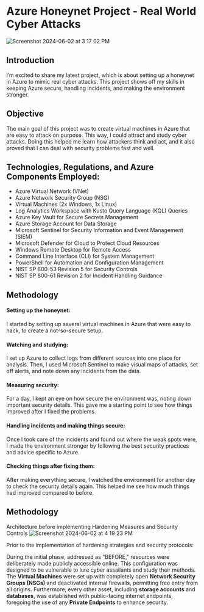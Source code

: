 # Azure Honeynet Project - Real World Cyber Attacks
![Screenshot 2024-06-02 at 3 17 02 PM](https://github.com/mahin12/Honey-Net-Project/assets/27288616/922ae4e9-8daa-4b63-9fb0-42212833071e)


## Introduction

I’m excited to share my latest project, which is about setting up a honeynet in Azure to mimic real cyber attacks. This project shows off my skills in keeping Azure secure, handling incidents, and making the environment stronger.

## Objective

The main goal of this project was to create virtual machines in Azure that are easy to attack on purpose. This way, I could attract and study cyber attacks. Doing this helped me learn how attackers think and act, and it also proved that I can deal with security problems fast and well.

## Technologies, Regulations, and Azure Components Employed:

- Azure Virtual Network (VNet)
- Azure Network Security Group (NSG)
- Virtual Machines (2x Windows, 1x Linux)
- Log Analytics Workspace with Kusto Query Language (KQL) Queries
- Azure Key Vault for Secure Secrets Management
- Azure Storage Account for Data Storage
- Microsoft Sentinel for Security Information and Event Management (SIEM)
- Microsoft Defender for Cloud to Protect Cloud Resources
- Windows Remote Desktop for Remote Access
- Command Line Interface (CLI) for System Management
- PowerShell for Automation and Configuration Management
- NIST SP 800-53 Revision 5 for Security Controls
- NIST SP 800-61 Revision 2 for Incident Handling Guidance

## Methodology

#### Setting up the honeynet: 
I started by setting up several virtual machines in Azure that were easy to hack, to create a not-so-secure setup.

#### Watching and studying: 
I set up Azure to collect logs from different sources into one place for analysis. Then, I used Microsoft Sentinel to make visual maps of attacks, set off alerts, and note down any incidents from the data.

#### Measuring security: 
For a day, I kept an eye on how secure the environment was, noting down important security details. This gave me a starting point to see how things improved after I fixed the problems.

#### Handling incidents and making things secure: 
Once I took care of the incidents and found out where the weak spots were, I made the environment stronger by following the best security practices and advice specific to Azure.

#### Checking things after fixing them: 
After making everything secure, I watched the environment for another day to check the security details again. This helped me see how much things had improved compared to before.


## Methodology
Architecture before implementing Hardening Measures and Security Controls
![Screenshot 2024-06-02 at 4 19 23 PM](https://github.com/mahin12/Honey-Net-Project/assets/27288616/b1e3a26a-8d0f-4361-8c9d-f3463440f2f7)

Prior to the implementation of hardening strategies and security protocols:

During the initial phase, addressed as "BEFORE," resources were deliberately made publicly accessible online. This configuration was designed to be vulnerable to lure cyber assailants and study their methods. The **Virtual Machines** were set up with completely open **Network Security Groups (NSGs)** and deactivated internal firewalls, permitting free entry from all origins. Furthermore, every other asset, including **storage accounts** and **databases**, was established with public-facing internet endpoints, foregoing the use of any **Private Endpoints** to enhance security.


